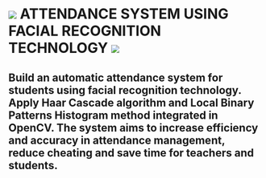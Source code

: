 #  ![ ](https://www.flaticon.com/free-icon/face-scan_10479750) ATTENDANCE SYSTEM USING FACIAL RECOGNITION TECHNOLOGY ![ ](https://www.flaticon.com/free-icon/face-scan_10479750)
## Build an automatic attendance system for students using facial recognition technology. Apply Haar Cascade algorithm and Local Binary Patterns Histogram method integrated in OpenCV. The system aims to increase efficiency and accuracy in attendance management, reduce cheating and save time for teachers and students.
